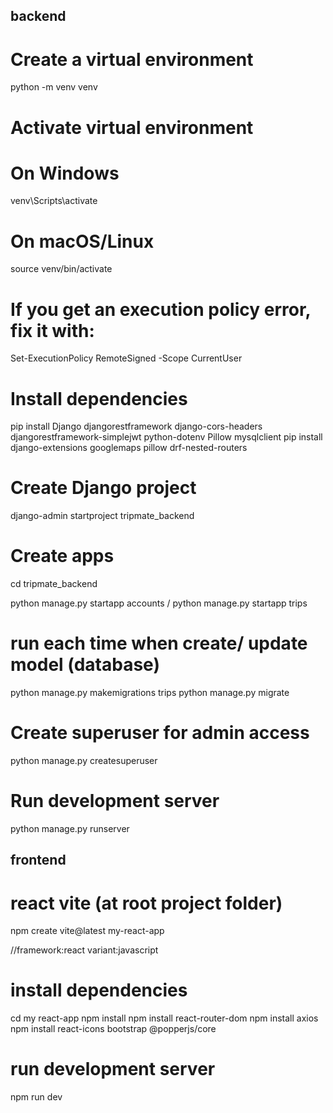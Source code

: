 ## backend
# Create a virtual environment 
python -m venv venv

# Activate virtual environment
# On Windows
 venv\Scripts\activate
# On macOS/Linux
source venv/bin/activate
# If you get an execution policy error, fix it with:
Set-ExecutionPolicy RemoteSigned -Scope CurrentUser

# Install dependencies
pip install Django djangorestframework django-cors-headers djangorestframework-simplejwt python-dotenv Pillow mysqlclient
pip install django-extensions googlemaps pillow drf-nested-routers

<!-- # put venv to gitignore (as this folder is very large, avoid to push this to github)
New-Item -Path ".gitignore" -ItemType "file"
Add-Content -Path ".gitignore" -Value "venv/`nenv/`n.env/" -->

# Create Django project
django-admin startproject tripmate_backend

# Create apps
cd tripmate_backend

python manage.py startapp accounts
/ python manage.py startapp trips

# run each time when create/ update model (database)
python manage.py makemigrations trips
python manage.py migrate

# Create superuser for admin access
python manage.py createsuperuser

# Run development server
python manage.py runserver

## frontend
# react vite (at root project folder)
npm create vite@latest my-react-app

//framework:react
variant:javascript

# install dependencies
cd my react-app
npm install
npm install react-router-dom
npm install axios
npm install react-icons bootstrap @popperjs/core

# run development server
npm run dev